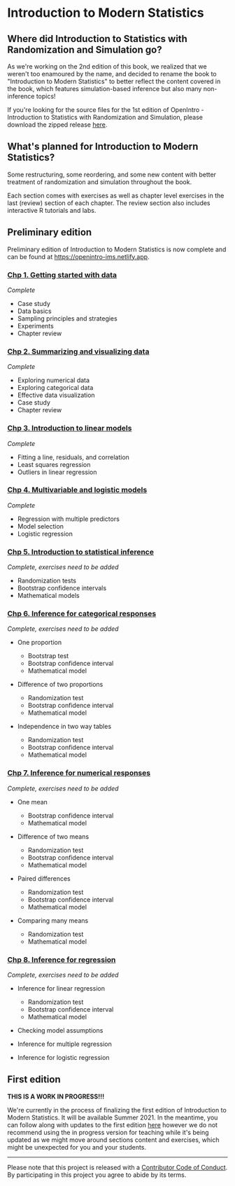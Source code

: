 # Introduction to Modern Statistics

## Where did Introduction to Statistics with Randomization and Simulation go?

As we're working on the 2nd edition of this book, we realized that we weren't too enamoured by the name, and decided to rename the book to "Introduction to Modern Statistics" to better reflect the content covered in the book, which features simulation-based inference but also many non-inference topics!

If you're looking for the source files for the 1st edition of OpenIntro - Introduction to Statistics with Randomization and Simulation, please download the zipped release [here](https://github.com/OpenIntroStat/randomization-and-simulation/releases).

## What's planned for Introduction to Modern Statistics?

Some restructuring, some reordering, and some new content with better treatment of randomization and simulation throughout the book.

Each section comes with exercises as well as chapter level exercises in the last (review) section of each chapter.
The review section also includes interactive R tutorials and labs.

## Preliminary edition

Preliminary edition of Introduction to Modern Statistics is now complete and can be found at <https://openintro-ims.netlify.app>.

### [Chp 1. Getting started with data](https://openintro-ims.netlify.app/getting-started-with-data.html)

*Complete*

-   Case study
-   Data basics
-   Sampling principles and strategies
-   Experiments
-   Chapter review

### [Chp 2. Summarizing and visualizing data](https://openintro-ims.netlify.app/summarizing-visualizing-data.html)

*Complete*

-   Exploring numerical data
-   Exploring categorical data
-   Effective data visualization
-   Case study
-   Chapter review

### [Chp 3. Introduction to linear models](https://openintro-ims.netlify.app/intro-linear-models.html)

*Complete*

-   Fitting a line, residuals, and correlation
-   Least squares regression
-   Outliers in linear regression

### [Chp 4. Multivariable and logistic models](https://openintro-ims.netlify.app/multi-logistic-models.html)

*Complete*

-   Regression with multiple predictors
-   Model selection
-   Logistic regression

### [Chp 5. Introduction to statistical inference](https://openintro-ims.netlify.app/intro-stat-inference.html)

*Complete, exercises need to be added*

-   Randomization tests
-   Bootstrap confidence intervals
-   Mathematical models

### [Chp 6. Inference for categorical responses](https://openintro-ims.netlify.app/inference-cat.html)

*Complete, exercises need to be added*

-   One proportion

    -   Bootstrap test
    -   Bootstrap confidence interval
    -   Mathematical model

-   Difference of two proportions

    -   Randomization test
    -   Bootstrap confidence interval
    -   Mathematical model

-   Independence in two way tables

    -   Randomization test
    -   Bootstrap confidence interval
    -   Mathematical model

### [Chp 7. Inference for numerical responses](https://openintro-ims.netlify.app/inference-num.html)

*Complete, exercises need to be added*

-   One mean

    -   Bootstrap confidence interval
    -   Mathematical model

-   Difference of two means

    -   Randomization test
    -   Bootstrap confidence interval
    -   Mathematical model

-   Paired differences

    -   Randomization test
    -   Bootstrap confidence interval
    -   Mathematical model

-   Comparing many means

    -   Randomization test
    -   Mathematical model

### [Chp 8. Inference for regression](https://openintro-ims.netlify.app/inference-reg.html)

*Complete, exercises need to be added*

-   Inference for linear regression

    -   Randomization test
    -   Bootstrap confidence interval
    -   Mathematical model

-   Checking model assumptions

-   Inference for multiple regression

-   Inference for logistic regression

## First edition

**THIS IS A WORK IN PROGRESS!!!**

We're currently in the process of finalizing the first edition of Introduction to Modern Statistics.
It will be available Summer 2021.
In the meantime, you can follow along with updates to the first edition [here](https://openintro-ims-1e.netlify.app/) however we do not recommend using the in progress version for teaching while it's being updated as we might move around sections content and exercises, which might be unexpected for you and your students.

------------------------------------------------------------------------

Please note that this project is released with a [Contributor Code of Conduct](https://www.contributor-covenant.org/version/2/0/code_of_conduct/).
By participating in this project you agree to abide by its terms.

